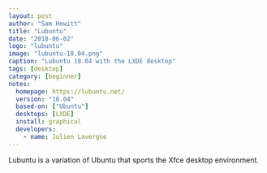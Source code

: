 ```yaml
---
layout: post
author: "Sam Hewitt"
title: "Lubuntu"
date: "2018-06-02"
logo: "lubuntu"
image: "lubuntu-18.04.png"
caption: "Lubuntu 18.04 with the LXDE desktop"
tags: [desktop]
category: [beginner]
notes:
  homepage: https://lubuntu.net/
  version: "18.04"
  based-on: ["Ubuntu"]
  desktops: [LXDE]
  install: graphical
  developers:
    - name: Julien Lavergne
---
```


Lubuntu is a variation of Ubuntu that sports the Xfce desktop environment.